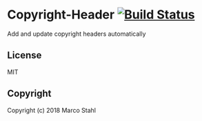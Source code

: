 # Copyright-Header [![Build Status](https://travis-ci.org/shybyte/copyright-header.svg?branch=master)](https://travis-ci.org/shybyte/copyright-header)

Add and update copyright headers automatically

## License

MIT

## Copyright

Copyright (c) 2018 Marco Stahl